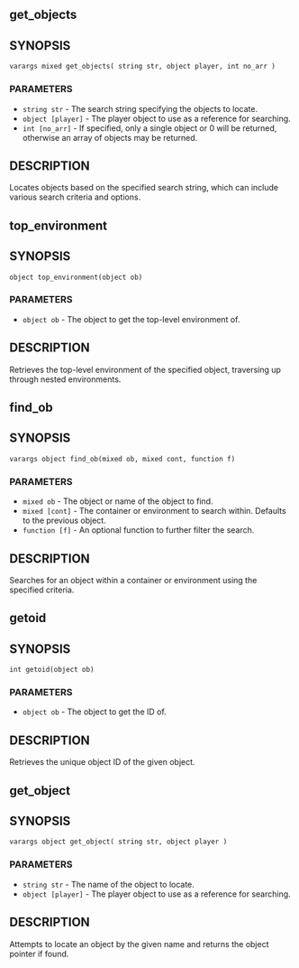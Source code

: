 ## get_objects

## SYNOPSIS

    varargs mixed get_objects( string str, object player, int no_arr )

### PARAMETERS

* `string str` - The search string specifying the objects to locate.
* `object [player]` - The player object to use as a reference for searching.
* `int [no_arr]` - If specified, only a single object or 0 will be returned, otherwise an array of objects may be returned.

## DESCRIPTION

Locates objects based on the specified search string, which can
include various search criteria and options.

## top_environment

## SYNOPSIS

    object top_environment(object ob)

### PARAMETERS

* `object ob` - The object to get the top-level environment of.

## DESCRIPTION

Retrieves the top-level environment of the specified object,
traversing up through nested environments.

## find_ob

## SYNOPSIS

    varargs object find_ob(mixed ob, mixed cont, function f)

### PARAMETERS

* `mixed ob` - The object or name of the object to find.
* `mixed [cont]` - The container or environment to search within. Defaults to the previous object.
* `function [f]` - An optional function to further filter the search.

## DESCRIPTION

Searches for an object within a container or environment
using the specified criteria.

## getoid

## SYNOPSIS

    int getoid(object ob)

### PARAMETERS

* `object ob` - The object to get the ID of.

## DESCRIPTION

Retrieves the unique object ID of the given object.

## get_object

## SYNOPSIS

    varargs object get_object( string str, object player )

### PARAMETERS

* `string str` - The name of the object to locate.
* `object [player]` - The player object to use as a reference for searching.

## DESCRIPTION

Attempts to locate an object by the given name and returns the
object pointer if found.

